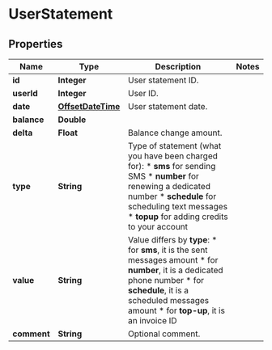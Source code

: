 
# UserStatement

## Properties
Name | Type | Description | Notes
------------ | ------------- | ------------- | -------------
**id** | **Integer** | User statement ID. | 
**userId** | **Integer** | User ID. | 
**date** | [**OffsetDateTime**](OffsetDateTime.md) | User statement date. | 
**balance** | **Double** |  | 
**delta** | **Float** | Balance change amount. | 
**type** | **String** | Type of statement (what you have been charged for): *   **sms** for sending SMS *   **number** for renewing a dedicated number *   **schedule** for scheduling text messages *   **topup** for adding credits to your account  | 
**value** | **String** | Value differs by **type**: *   for **sms**, it is the sent messages amount *   for **number**, it is a dedicated phone number *   for **schedule**, it is a scheduled messages amount *   for **top-up**, it is an invoice ID  | 
**comment** | **String** | Optional comment. | 




